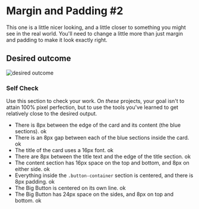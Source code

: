# Margin and Padding #2

This one is a little nicer looking, and a little closer to something you might see in the real world. You'll need to change a little more than just margin and padding to make it look exactly right.

## Desired outcome
![desired outcome](./desired-outcome.png)

### Self Check
Use this section to check your work. On _these_ projects, your goal isn't to attain 100% pixel perfection, but to use the tools you've learned to get relatively close to the desired output.

- There is 8px between the edge of the card and its content (the blue sections). ok
- There is an 8px gap between each of the blue sections inside the card. ok
- The title of the card uses a 16px font. ok
- There are 8px between the title text and the edge of the title section. ok
- The content section has 16px space on the top and bottom, and 8px on either side. ok
- Everything inside the `.button-container` section is centered, and there is 8px padding. ok
- The Big Button is centered on its own line. ok
- The Big Button has 24px space on the sides, and 8px on top and bottom. ok
